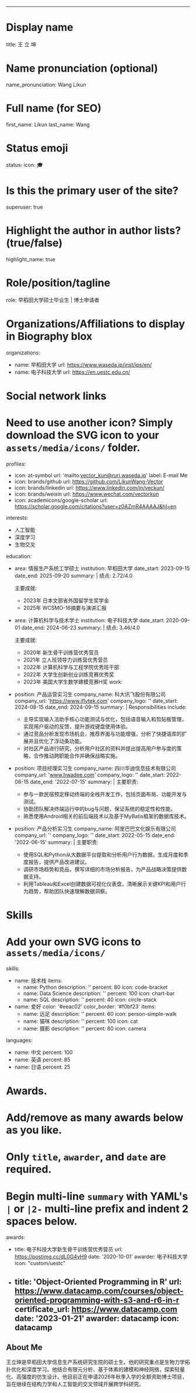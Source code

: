 ---
# Display name
title: 王 立 坤

# Name pronunciation (optional)
name_pronunciation: Wang Likun

# Full name (for SEO)
first_name: Likun
last_name: Wang

# Status emoji
status:
  icon: 🎓

# Is this the primary user of the site?
superuser: true

# Highlight the author in author lists? (true/false)
highlight_name: true

# Role/position/tagline
role: 早稻田大学硕士毕业生 | 博士申请者

# Organizations/Affiliations to display in Biography blox
organizations:
  - name: 早稻田大学
    url: https://www.waseda.jp/inst/ips/en/
  - name: 电子科技大学
    url: https://en.uestc.edu.cn/

# Social network links
# Need to use another icon? Simply download the SVG icon to your `assets/media/icons/` folder.
profiles:
  - icon: at-symbol
    url: 'mailto:vector_kun@ruri.waseda.jp'
    label: E-mail Me
  - icon: brands/github
    url: https://github.com/LikunWang-Vector
  - icon: brands/linkedin
    url: https://www.linkedin.com/in/veckun/
  - icon: brands/weixin
    url: https://www.wechat.com/vectorkun
  - icon: academicons/google-scholar
    url: https://scholar.google.com/citations?user=z0AZmR4AAAAJ&hl=en

interests:
  - 人工智能
  - 深度学习
  - 生物交叉

education:
  - area: 情报生产系统工学硕士
    institution: 早稻田大学
    date_start: 2023-09-15
    date_end: 2025-09-20
    summary: |
      绩点: 2.72/4.0

      主要成就:
      - 2023年 日本文部省外国留学生奖学金
      - 2025年 WCSMO-16摘要与演讲汇报
  - area: 计算机科学与技术学士
    institution: 电子科技大学
    date_start: 2020-09-01
    date_end: 2024-06-23
    summary: |
      绩点: 3.46/4.0
      
      主要成就:
      - 2020年 新生骨干训练营优秀营员
      - 2021年 立人班领导力训练营优秀营员
      - 2022年 计算机科学与工程学院优秀班干部
      - 2022年 大学生创新创业训练竞赛优秀奖
      - 2023年 美国大学生数学建模竞赛H奖
work:
  - position: 产品运营实习生
    company_name: 科大讯飞股份有限公司
    company_url: 'https://www.iflytek.com'
    company_logo: ''
    date_start: 2024-08-15
    date_end: 2024-09-15
    summary: |
      Responsibilities include:
      - 主导实现输入法助手核心功能测试与优化，包括语音输入和剪贴板管理，实现用户驱动的反馈，提升游戏键盘使用体验。
      - 通过竞品分析发现市场机会，推荐界面与功能增强，分析了快捷语库的扩展并且优化了浮动条功能。
      - 对社区产品进行研究，分析用户社区的资料并提出提高用户参与度的策略，合作推动跨职能合作并确保战略实施。
  - position: 项目经理实习生
    company_name: 四川华迪信息技术有限公司
    company_url: 'www.hwadee.com'
    company_logo: ''
    date_start: 2022-06-15
    date_end: '2022-07-15'
    summary: |
      主要职责:
      - 参与一款民宿预定移动终端的全栈开发工作，包括页面布局、功能开发与测试。
      - 协助团队解决终端运行中的bug与问题，保证系统的稳定性和性能。
      - 熟悉使用Android相关的前后端技术以及基于MyBatis框架的数据库技术。
  - position: 产品分析实习生
    company_name: 阿里巴巴文化娱乐有限公司
    company_url: ''
    company_logo: ''
    date_start: 2022-05-15
    date_end: '2022-06-15'
    summary: |
      主要职责:
      - 使用SQL和Python从大数据平台提取和分析用户行为数据，生成月度和季度报告，提供产品改进建议。
      - 调研市场趋势和竞品，撰写详细的市场分析报告，为产品战略决策提供数据支持。
      - 利用Tableau和Excel创建数据可视化仪表盘，清晰展示关键KPI和用户行为趋势，帮助团队快速理解数据洞察。

# Skills
# Add your own SVG icons to `assets/media/icons/`
skills:
  - name: 技术栈
    items:
      - name: Python
        description: ''
        percent: 80
        icon: code-bracket
      - name: Data Science
        description: ''
        percent: 100
        icon: chart-bar
      - name: SQL
        description: ''
        percent: 40
        icon: circle-stack
  - name: 爱好
    color: '#eeac02'
    color_border: '#f0bf23'
    items:
      - name: 远足
        description: ''
        percent: 60
        icon: person-simple-walk
      - name: 猫咪
        description: ''
        percent: 100
        icon: cat
      - name: 摄影
        description: ''
        percent: 80
        icon: camera

languages:
  - name: 中文
    percent: 100
  - name: 英语
    percent: 85
  - name: 日语
    percent: 25

# Awards.
#   Add/remove as many awards below as you like.
#   Only `title`, `awarder`, and `date` are required.
#   Begin multi-line `summary` with YAML's `|` or `|2-` multi-line prefix and indent 2 spaces below.
awards:
  - title: 电子科技大学新生骨干训练营优秀营员
    url: https://postimg.cc/dL0G4vH9
    date: '2020-10-01'
    awarder: 电子科技大学
    icon: "custom/uestc"
  - title: 'Object-Oriented Programming in R'
    url: https://www.datacamp.com/courses/object-oriented-programming-with-s3-and-r6-in-r
    certificate_url: https://www.datacamp.com
    date: '2023-01-21'
    awarder: datacamp
    icon: datacamp
    ---

## About Me

王立坤是早稻田大学信息生产系统研究生院的硕士生。他的研究重点是生物力学拓扑优化和深度学习。他结合有限元分析、基于体素的建模和神经网络，探索轻量化、高强度的仿生设计。他目前正在申请2026年秋季入学的全额资助博士项目，旨在继续在结构力学和人工智能的交叉领域开展跨学科研究。
